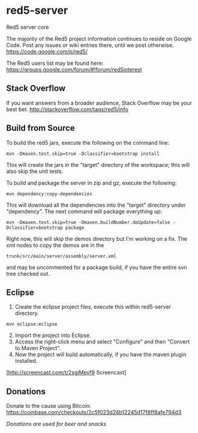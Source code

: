 red5-server
===========

Red5 server core

The majority of the Red5 project information continues to reside on Google Code. Post any issues or wiki entries there, until we post otherwise. https://code.google.com/p/red5/

The Red5 users list may be found here: https://groups.google.com/forum/#!forum/red5interest

Stack Overflow
--------------
If you want answers from a broader audience, Stack Overflow may be your best bet.
http://stackoverflow.com/tags/red5/info

Build from Source
-----------------

To build the red5 jars, execute the following on the command line:
```
mvn -Dmaven.test.skip=true -Dclassifier=bootstrap install
```
This will create the jars in the "target" directory of the workspace; this will also skip the unit tests.

To build and package the server in zip and gz, execute the following:
```
mvn dependency:copy-dependencies
```
This will download all the dependencies into the "target" directory under "dependency". The next command will package everything up:
```
mvn -Dmaven.test.skip=true -Dmaven.buildNumber.doUpdate=false -Dclassifier=bootstrap package
```
Right now, this will skip the demos directory but I'm working on a fix. The xml nodes to copy the demos are in the
```
trunk/src/main/server/assembly/server.xml
```
and may be uncommented for a package build, if you have the entire svn tree checked out.

Eclipse
----------

1. Create the eclipse project files, execute this within red5-server directory.
```
mvn eclipse:eclipse
```
2. Import the project into Eclipse.
3. Access the right-click menu and select "Configure" and then "Convert to Maven Project".
4. Now the project will build automatically, if you have the maven plugin installed.

[http://screencast.com/t/2sgjMevf9 Screencast]

Donations
-------------
Donate to the cause using Bitcoin: https://coinbase.com/checkouts/2c5f023d24b12245d17f8ff8afe794d3

<i>Donations are used for beer and snacks</i>
